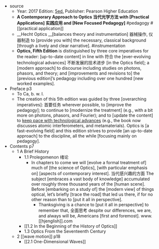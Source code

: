 - source
    - Year: 2017
Edition: [5ed.](https://en.jp1lib.org/book/3373139/557c6a)
Publisher: Pearson Higher Education
    - **A Contemporary Approach to Optics 当代光学方法 with [Practical Applications] 实践应用 and [New Focused Pedagogy]** #pedagogy #[[practical application]]
    - __Hecht Optics __[balances theory and instrumentation] 器械操作, 仪器制造 to [provide you with] the necessary, classical background [through a lively and clear narrative]. #instrumentation
    - **__Optics__, Fifth Edition** is distinguished by three core imperatives for the reader: [up-to-date content] in line with 符合 the [ever-evolving technological advances] 不断发展的技术进步 [in the Optics field]; a [modern approach] to discourse including studies on photons, phasors, and theory; and [improvements and revisions to] the [previous edition]’s pedagogy including over one hundred [new worked examples].
- Preface   p3
    - To Ca, b. w. l.
    - The creation of this 5th edition was guided by three [overarching imperatives]: 首要任务 wherever possible, to [improve the pedagogy]; to continue to [modernize the treatment] (e.g., with a bit more on photons, phasors, and Fourier); and to [update the content] to [keep pace with technological advances](((JaBizLkjM))) (e.g., the book now discusses atomic interferometers, and metamaterials). Optics is [a fast-evolving field] and this edition strives to provide [an up-to-date approach] to the discipline, all the while [focusing mainly on pedagogy].
- Contents   p7
    - 1 A Brief History
        - 1.1 Prolegomenon 绪论
            - In chapters to come we will [evolve a formal treatment of] much of [the science of Optics], [with particular emphasis on] [aspects of contemporary interest]. 当代感兴趣的方面 The subject [embraces a vast body of knowledge] accumulated over roughly three thousand years of the [human scene]. Before [embarking on a study of] the [modern view] of things optical, let’s briefly [trace the road] that led us there, if for no other reason than to [put it all in perspective].
                - Thanksgiving is a chance to [put it all in perspective] to remember that, 全面思考 despite our differences, we are, and always will be, Americans [first and foremost]. www.[[hjenglish]].com
        - [[1.2 In the Beginning of the History of Optics]]
        - 1.3 Optics From the Seventeenth Century
    - 2 [[wave motion]]   p18
        - [[2.1 One-Dimensional Waves]]
